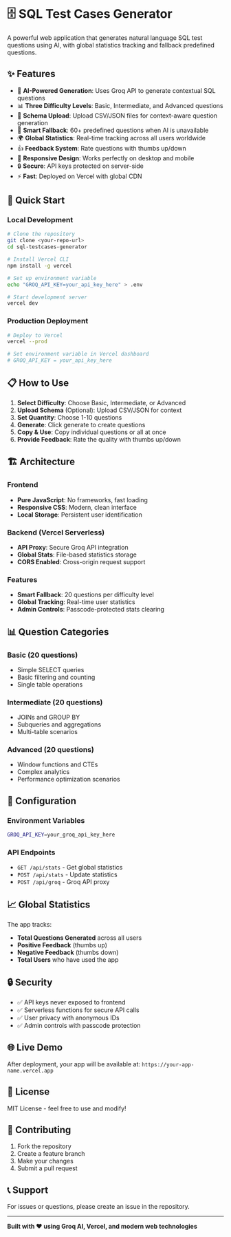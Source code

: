# 🗄️ SQL Test Cases Generator

A powerful web application that generates natural language SQL test questions using AI, with global statistics tracking and fallback predefined questions.

## ✨ Features

- 🤖 **AI-Powered Generation**: Uses Groq API to generate contextual SQL questions
- 📊 **Three Difficulty Levels**: Basic, Intermediate, and Advanced questions
- 📁 **Schema Upload**: Upload CSV/JSON files for context-aware question generation
- 🔄 **Smart Fallback**: 60+ predefined questions when AI is unavailable
- 🌍 **Global Statistics**: Real-time tracking across all users worldwide
- 👍 **Feedback System**: Rate questions with thumbs up/down
- 📱 **Responsive Design**: Works perfectly on desktop and mobile
- 🔒 **Secure**: API keys protected on server-side
- ⚡ **Fast**: Deployed on Vercel with global CDN

## 🚀 Quick Start

### Local Development
```bash
# Clone the repository
git clone <your-repo-url>
cd sql-testcases-generator

# Install Vercel CLI
npm install -g vercel

# Set up environment variable
echo "GROQ_API_KEY=your_api_key_here" > .env

# Start development server
vercel dev
```

### Production Deployment
```bash
# Deploy to Vercel
vercel --prod

# Set environment variable in Vercel dashboard
# GROQ_API_KEY = your_api_key_here
```

## 📋 How to Use

1. **Select Difficulty**: Choose Basic, Intermediate, or Advanced
2. **Upload Schema** (Optional): Upload CSV/JSON for context
3. **Set Quantity**: Choose 1-10 questions
4. **Generate**: Click generate to create questions
5. **Copy & Use**: Copy individual questions or all at once
6. **Provide Feedback**: Rate the quality with thumbs up/down

## 🏗️ Architecture

### Frontend
- **Pure JavaScript**: No frameworks, fast loading
- **Responsive CSS**: Modern, clean interface
- **Local Storage**: Persistent user identification

### Backend (Vercel Serverless)
- **API Proxy**: Secure Groq API integration
- **Global Stats**: File-based statistics storage
- **CORS Enabled**: Cross-origin request support

### Features
- **Smart Fallback**: 20 questions per difficulty level
- **Global Tracking**: Real-time user statistics
- **Admin Controls**: Passcode-protected stats clearing

## 📊 Question Categories

### Basic (20 questions)
- Simple SELECT queries
- Basic filtering and counting
- Single table operations

### Intermediate (20 questions)
- JOINs and GROUP BY
- Subqueries and aggregations
- Multi-table scenarios

### Advanced (20 questions)
- Window functions and CTEs
- Complex analytics
- Performance optimization scenarios

## 🔧 Configuration

### Environment Variables
```bash
GROQ_API_KEY=your_groq_api_key_here
```

### API Endpoints
- `GET /api/stats` - Get global statistics
- `POST /api/stats` - Update statistics
- `POST /api/groq` - Groq API proxy

## 📈 Global Statistics

The app tracks:
- **Total Questions Generated** across all users
- **Positive Feedback** (thumbs up)
- **Negative Feedback** (thumbs down)
- **Total Users** who have used the app

## 🔒 Security

- ✅ API keys never exposed to frontend
- ✅ Serverless functions for secure API calls
- ✅ User privacy with anonymous IDs
- ✅ Admin controls with passcode protection

## 🌐 Live Demo

After deployment, your app will be available at:
`https://your-app-name.vercel.app`

## 📝 License

MIT License - feel free to use and modify!

## 🤝 Contributing

1. Fork the repository
2. Create a feature branch
3. Make your changes
4. Submit a pull request

## 📞 Support

For issues or questions, please create an issue in the repository.

---

**Built with ❤️ using Groq AI, Vercel, and modern web technologies**